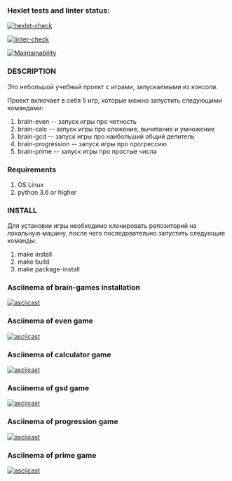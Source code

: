 ### Hexlet tests and linter status:
[![hexlet-check](https://github.com/StEvseeva/python-project-lvl1/actions/workflows/hexlet-check.yml/badge.svg)](https://github.com/StEvseeva/python-project-lvl1/actions/workflows/hexlet-check.yml)

[![linter-check](https://github.com/StEvseeva/python-project-lvl1/actions/workflows/linter-check.yml/badge.svg)](https://github.com/StEvseeva/python-project-lvl1/actions/workflows/linter-check.yml)

[![Maintainability](https://api.codeclimate.com/v1/badges/a99a88d28ad37a79dbf6/maintainability)](https://codeclimate.com/github/codeclimate/codeclimate/maintainability)

### DESCRIPTION
Это небольшой учебный проект с играми, запускаемыми из консоли.

Проект включает в себя 5 игр, которые можно запустить следующими командами:
1. brain-even -- запуск игры про четность
2. brain-calc -- запуск игры про сложение, вычитание и умножение
3. brain-gcd -- запуск игры про наибольший общий делитель
4. brain-progression -- запуск игры про прогрессию
5. brain-prime -- запуск игры про простые числа

### Requirements

1. OS Linux
2. python 3.6 or higher

### INSTALL

Для установки игры необходимо клонировать репозиторий на локальную машину, после чего последовательно запустить следующие команды:

1. make install
2. make build
3. make package-install

### Asciinema of brain-games installation 
[![asciicast](https://asciinema.org/a/513008.svg)](https://asciinema.org/a/513008)

### Asciinema of even game
[![asciicast](https://asciinema.org/a/512998.svg)](https://asciinema.org/a/512998)

### Asciinema of calculator game
[![asciicast](https://asciinema.org/a/513000.svg)](https://asciinema.org/a/513000)

### Asciinema of gsd game
[![asciicast](https://asciinema.org/a/513001.svg)](https://asciinema.org/a/513001)

### Asciinema of progression game
[![asciicast](https://asciinema.org/a/513003.svg)](https://asciinema.org/a/513003)

### Asciinema of prime game
[![asciicast](https://asciinema.org/a/513004.svg)](https://asciinema.org/a/513004)
